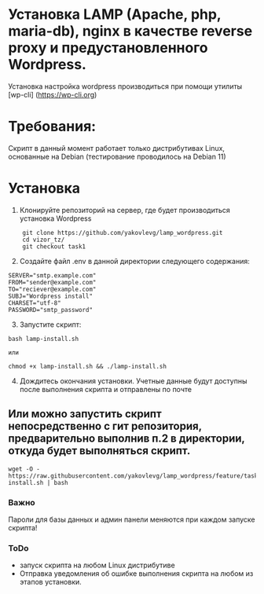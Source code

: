 # Установка LAMP (Apache, php, maria-db), nginx в качестве reverse proxy и предустановленного Wordpress.
Установка настройка wordpress производиться при помощи утилиты [wp-cli] (https://wp-cli.org)

# Требования:
  Скрипт в данный момент работает только дистрибутивах Linux, основанные на Debian (тестирование проводилось на Debian 11)

# Установка

1. Клонируйте репозиторий на сервер, где будет производиться установка Wordpress
```
    git clone https://github.com/yakovlevg/lamp_wordpress.git
    cd vizor_tz/
    git checkout task1

```

2. Создайте файл .env в данной директории следующего содержания:

```
SERVER="smtp.example.com"
FROM="sender@example.com"
TO="reciever@example.com"
SUBJ="Wordpress install"
CHARSET="utf-8"
PASSWORD="smtp_password"
```
3. Запустите скрипт:

```
bash lamp-install.sh

или 

chmod +x lamp-install.sh && ./lamp-install.sh

```
4. Дождитесь окончания установки. Учетные данные будут доступны после выполнения скрипта и отправлены по почте

## Или можно запустить скрипт непосредственно с гит репозитория, предварительно выполнив п.2 в директории, откуда будет выполняться скрипт.

```
wget -O - https://raw.githubusercontent.com/yakovlevg/lamp_wordpress/feature/task1/lamp-install.sh | bash

```
### Важно
Пароли для базы данных и админ панели меняются при каждом запуске скрипта!

### ToDo
 - запуск скрипта на любом Linux дистрибутиве
 - Отправка уведомления об ошибке выполнения скрипта на любом из этапов установки.


